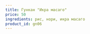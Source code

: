 ```yaml
---
title: Гункан "Икра масаго" 
price: 50
ingredients: рис, нори, икра масаго
product_id: gn06
---
```



